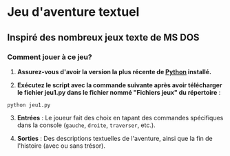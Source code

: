 # Jeu d'aventure textuel
## Inspiré des nombreux jeux texte de MS DOS
### Comment jouer à ce jeu?
1. **Assurez-vous d'avoir la version la plus récente de [Python](https://www.python.org/ftp/python/3.13.2/python-3.13.2-amd64.exe "Install Python Here") installé.**

2. **Exécutez le script avec la commande suivante après avoir télécharger le fichier jeu1.py dans le fichier nommé "Fichiers jeux" du répertoire** :
```shell
python jeu1.py
```

3. **Entrées** :
Le joueur fait des choix en tapant des commandes spécifiques dans la console (`gauche`, `droite`, `traverser`, etc.).

4. **Sorties** :
Des descriptions textuelles de l'aventure, ainsi que la fin de l'histoire (avec ou sans trésor).
